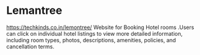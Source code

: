 # Lemantree

https://techkinds.co.in/lemontree/
Website for Booking Hotel rooms .Users can click on individual hotel listings to view more detailed information, including room types, photos, descriptions, amenities, policies, and cancellation terms.
